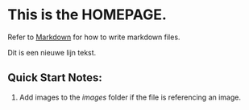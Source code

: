 # This is the **HOMEPAGE**.

Refer to [Markdown](http://daringfireball.net/projects/markdown/) for how to write markdown files.

Dit is een nieuwe lijn tekst.

## Quick Start Notes:

1. Add images to the *images* folder if the file is referencing an image.
